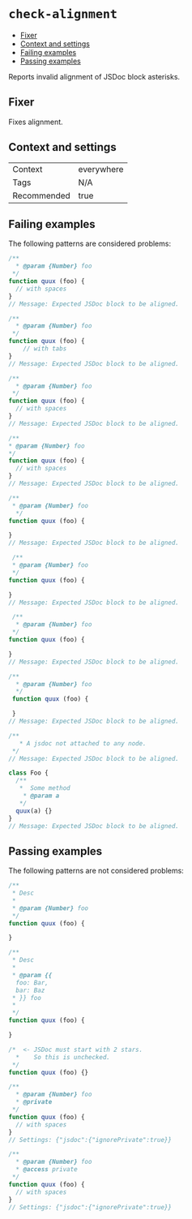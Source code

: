 <a name="user-content-check-alignment"></a>
<a name="check-alignment"></a>
# <code>check-alignment</code>

* [Fixer](#user-content-check-alignment-fixer)
* [Context and settings](#user-content-check-alignment-context-and-settings)
* [Failing examples](#user-content-check-alignment-failing-examples)
* [Passing examples](#user-content-check-alignment-passing-examples)


Reports invalid alignment of JSDoc block asterisks.

<a name="user-content-check-alignment-fixer"></a>
<a name="check-alignment-fixer"></a>
## Fixer

Fixes alignment.

<a name="user-content-check-alignment-context-and-settings"></a>
<a name="check-alignment-context-and-settings"></a>
## Context and settings

|||
|---|---|
|Context|everywhere|
|Tags|N/A|
|Recommended|true|

<a name="user-content-check-alignment-failing-examples"></a>
<a name="check-alignment-failing-examples"></a>
## Failing examples

The following patterns are considered problems:

````ts
/**
  * @param {Number} foo
 */
function quux (foo) {
  // with spaces
}
// Message: Expected JSDoc block to be aligned.

/**
  * @param {Number} foo
 */
function quux (foo) {
	// with tabs
}
// Message: Expected JSDoc block to be aligned.

/**
  * @param {Number} foo
 */
function quux (foo) {
  // with spaces
}
// Message: Expected JSDoc block to be aligned.

/**
* @param {Number} foo
*/
function quux (foo) {
  // with spaces
}
// Message: Expected JSDoc block to be aligned.

/**
 * @param {Number} foo
  */
function quux (foo) {

}
// Message: Expected JSDoc block to be aligned.

 /**
 * @param {Number} foo
 */
function quux (foo) {

}
// Message: Expected JSDoc block to be aligned.

 /**
  * @param {Number} foo
 */
function quux (foo) {

}
// Message: Expected JSDoc block to be aligned.

/**
  * @param {Number} foo
  */
 function quux (foo) {

 }
// Message: Expected JSDoc block to be aligned.

/**
   * A jsdoc not attached to any node.
 */
// Message: Expected JSDoc block to be aligned.

class Foo {
  /**
   *  Some method
    * @param a
   */
  quux(a) {}
}
// Message: Expected JSDoc block to be aligned.
````



<a name="user-content-check-alignment-passing-examples"></a>
<a name="check-alignment-passing-examples"></a>
## Passing examples

The following patterns are not considered problems:

````ts
/**
 * Desc
 *
 * @param {Number} foo
 */
function quux (foo) {

}

/**
 * Desc
 *
 * @param {{
  foo: Bar,
  bar: Baz
 * }} foo
 *
 */
function quux (foo) {

}

/*  <- JSDoc must start with 2 stars.
  *    So this is unchecked.
 */
function quux (foo) {}

/**
  * @param {Number} foo
  * @private
 */
function quux (foo) {
  // with spaces
}
// Settings: {"jsdoc":{"ignorePrivate":true}}

/**
  * @param {Number} foo
  * @access private
 */
function quux (foo) {
  // with spaces
}
// Settings: {"jsdoc":{"ignorePrivate":true}}
````

